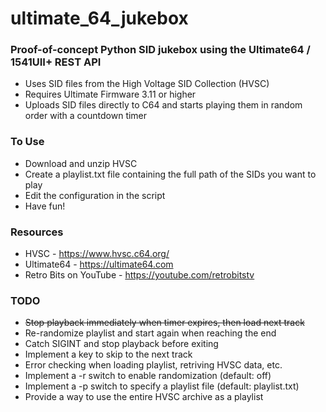 # ultimate_64_jukebox
### Proof-of-concept Python SID jukebox using the Ultimate64 / 1541UII+ REST API

- Uses SID files from the High Voltage SID Collection (HVSC)
- Requires Ultimate Firmware 3.11 or higher
- Uploads SID files directly to C64 and starts playing them in random order with a countdown timer

### To Use
- Download and unzip HVSC
- Create a playlist.txt file containing the full path of the SIDs you want to play
- Edit the configuration in the script
- Have fun!

### Resources
- HVSC - https://www.hvsc.c64.org/
- Ultimate64 - https://ultimate64.com
- Retro Bits on YouTube - https://youtube.com/retrobitstv

### TODO
- ~~Stop playback immediately when timer expires, then load next track~~
- Re-randomize playlist and start again when reaching the end
- Catch SIGINT and stop playback before exiting
- Implement a key to skip to the next track
- Error checking when loading playlist, retriving HVSC data, etc.
- Implement a -r switch to enable randomization (default: off)
- Implement a -p switch to specify a playlist file (default: playlist.txt)
- Provide a way to use the entire HVSC archive as a playlist 
